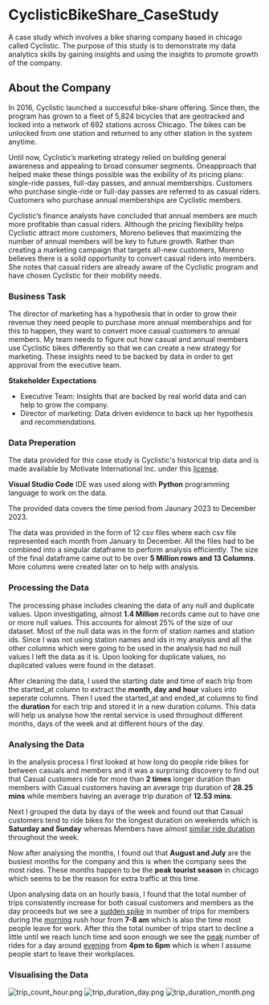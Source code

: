 # CyclisticBikeShare_CaseStudy
A case study which involves a bike sharing company based in chicago called Cyclistic. The purpose of this study is to demonstrate my data analytics skills by gaining insights and using the insights to promote growth of the company.

## About the Company
In 2016, Cyclistic launched a successful bike-share offering. Since then, the program has grown
to a fleet of 5,824 bicycles that are geotracked and locked into a network of 692 stations
across Chicago. The bikes can be unlocked from one station and returned to any other station
in the system anytime.

Until now, Cyclistic’s marketing strategy relied on building general awareness and appealing to
broad consumer segments. Oneapproach that helped make these things possible was the
exibility of its pricing plans: single-ride passes, full-day passes, and annual memberships.
Customers who purchase single-ride or full-day passes are referred to as casual riders.
Customers who purchase annual memberships are Cyclistic members.

Cyclistic’s finance analysts have concluded that annual members are much more profitable
than casual riders. Although the pricing flexibility helps Cyclistic attract more customers,
Moreno believes that maximizing the number of annual members will be key to future growth.
Rather than creating a marketing campaign that targets all-new customers, Moreno believes
there is a solid opportunity to convert casual riders into members. She notes that casual riders
are already aware of the Cyclistic program and have chosen Cyclistic for their mobility needs.
 
### Business Task
The director of marketing has a hypothesis that in order to grow their revenue they need people to purchase more annual memberships and for this to happen, they want to convert more casual customers to annual members. My team needs to figure out how casual and annual members use Cyclistic bikes differently so that we can create a new strategy for marketing. These insights need to be backed by data in order to get approval from the executive team.

<b>Stakeholder Expectations</b>
- Executive Team: Insights that are backed by real world data and can help to grow the company.
- Director of marketing: Data driven evidence to back up her hypothesis and recommendations.

### Data Preperation
The data provided for this case study is Cyclistic's historical trip data and is made available by Motivate International Inc. under this [license](https://divvybikes.com/data-license-agreement).

<b>Visual Studio Code</b> IDE was used along with <b>Python</b> programming language to work on the data.

The provided data covers the time period from Jaunary 2023 to December 2023.

The data was provided in the form of 12 csv files where each csv file represented each month from January to December. All the files had to be combined into a singular dataframe to perform analysis efficiently. The size of the final dataframe came out to be over <b>5 Million rows and 13 Columns</b>. More columns were created later on to help with analysis.

### Processing the Data
The processing phase includes cleaning the data of any null and duplicate values. Upon investigating, almost <b>1.4 Million</b> records came out to have one or more null values. This accounts for almost 25% of the size of our dataset. Most of the null data was in the form of station names and station ids. Since I was not using station names and ids in my analysis and all the other columns which were going to be used in the analysis had no null values I left the data as it is. Upon looking for duplicate values, no duplicated values were found in the dataset.

After cleaning the data, I used the starting date and time of each trip from the started_at column to extract the <b>month, day and hour</b> values into seperate columns. Then I used the started_at and ended_at columns to find the <b>duration</b> for each trip and stored it in a new duration column. This data will help us analyse how the rental service is used throughout different months, days of the week and at different hours of the day.

### Analysing the Data
In the analysis process I first looked at how long do people ride bikes for between casuals and members and it was a surprising discovery to find out that Casual customers ride for more than <b>2 times</b> longer duration than members with Casual customers having an average trip duration of <b>28.25 mins</b> while members having an average trip duration of <b>12.53 mins</b>.

Next I grouped the data by days of the week and found out that Casual customers tend to ride bikes for the longest duration on weekends which is <b>Saturday and Sunday</b> whereas Members have almost <ins>similar ride duration</ins> throughout the week.

Now after analysing the months, I found out that <b>August and July</b> are the busiest months for the company and this is when the company sees the most rides. These months happen to be the <b>peak tourist season</b> in chicago which seems to be the reason for extra traffic at this time.

Upon analysing data on an hourly basis, I found that the total number of trips consistently increase for both casual customers and members as the day proceeds but we see a <ins>sudden spike</ins> in number of trips for members during the <ins>morning</ins> rush hour from <b>7-8 am</b> which is also the time most people leave for work. After this the total number of trips start to decline a little until we reach lunch time and soon enough we see the <ins>peak</ins> number of rides for a day around <ins>evening</ins> from <b>4pm to 6pm</b> which is when I assume people start to leave their workplaces.

### Visualising the Data
![trip_count_hour.png](https://github.com/AmiteshB/Portfolio_DataAnalyst/blob/main/CyclisticBikeShare_CaseStudy/trip_count_hour.png, "Total Trips by Hour and Membership Type")
![trip_duration_day.png](https://github.com/AmiteshB/Portfolio_DataAnalyst/blob/main/CyclisticBikeShare_CaseStudy/trip_duration_day.png, "Average Trip Duration by Weekdays and Membership Type")
![trip_duration_month.png](https://github.com/AmiteshB/Portfolio_DataAnalyst/blob/main/CyclisticBikeShare_CaseStudy/trip_duration_month.png, "Average Trip Duration by Month and Membership Type")

